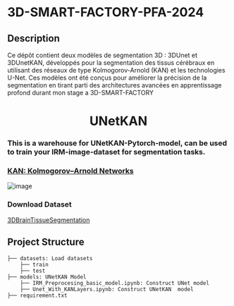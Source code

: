 # 3D-SMART-FACTORY-PFA-2024
## Description

Ce dépôt contient deux modèles de segmentation 3D : 3DUnet et 3DUnetKAN, développés pour la segmentation des tissus cérébraux en utilisant des réseaux de type Kolmogorov-Arnold (KAN) et les technologies U-Net. Ces modèles ont été conçus pour améliorer la précision de la segmentation en tirant parti des architectures avancées en apprentissage profond durant mon stage a 3D-SMART-FACTORY
<h1 align='center'>UNetKAN</h1>

### This is a warehouse for UNetKAN-Pytorch-model, can be used to train your IRM-image-dataset for segmentation tasks.

### [KAN: Kolmogorov–Arnold Networks](https://arxiv.org/abs/2404.19756)  

![image](https://github.com/CUHK-AIM-Group/U-KAN/blob/main/assets/framework-1.jpg)  

### Download Dataset
[3DBrainTissueSegmentation](https://www.kaggle.com/datasets/soroush361/3dbraintissuesegmentation/data)  

## Project Structure
```
├── datasets: Load datasets
    ├── train
    ├── test
├── models: UNetKAN Model
    ├── IRM_Preprocesing_basic_model.ipynb: Construct UNet model
    ├── Unet_With_KANLayers.ipynb: Construct UNetKAN  model
├── requirement.txt

